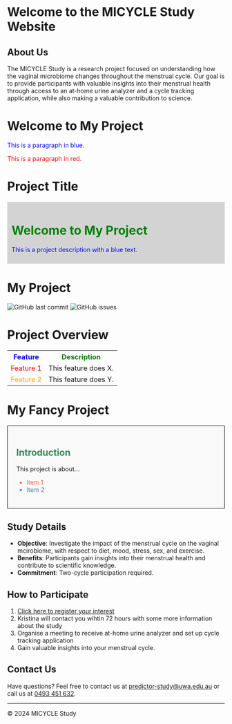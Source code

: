 # Welcome to the MICYCLE Study Website

## About Us

The MICYCLE Study is a research project focused on understanding how the vaginal microbiome changes throughout the menstrual cycle. Our goal is to provide participants with valuable insights into their menstrual health through access to an at-home urine analyzer and a cycle tracking application, while also making a valuable contribution to science.

# Welcome to My Project

<p style="color: blue;">This is a paragraph in blue.</p>
<p style="color: red;">This is a paragraph in red.</p>

# Project Title

<div style="background-color: lightgray; padding: 10px;">
    <h1 style="color: green;">Welcome to My Project</h1>
    <p style="color: blue;">This is a project description with a blue text.</p>
</div>

# My Project

![GitHub last commit](https://img.shields.io/github/last-commit/user/repo?color=green)
![GitHub issues](https://img.shields.io/github/issues/user/repo?color=red)

# Project Overview

<table>
  <tr>
    <th style="color: blue;">Feature</th>
    <th style="color: green;">Description</th>
  </tr>
  <tr>
    <td style="color: red;">Feature 1</td>
    <td>This feature does X.</td>
  </tr>
  <tr>
    <td style="color: orange;">Feature 2</td>
    <td>This feature does Y.</td>
  </tr>
</table>

# My Fancy Project

<div style="border: 1px solid black; padding: 20px; background-color: #f9f9f9;">
    <h2 style="color: #2e8b57;">Introduction</h2>
    <p>This project is about...</p>
    <ul>
        <li style="color: #ff6347;">Item 1</li>
        <li style="color: #4682b4;">Item 2</li>
    </ul>
</div>


## Study Details

- **Objective**: Investigate the impact of the menstrual cycle on the vaginal mcirobiome, with respect to diet, mood, stress, sex, and exercise.
- **Benefits**: Participants gain insights into their menstrual health and contribute to scientific knowledge.
- **Commitment**: Two-cycle participation required.

## How to Participate

1. [Click here to register your interest](https://forms.gle/tSynFr28zAbbYDYSA)
2. Kristina will contact you wihtin 72 hours with some more information about the study
3. Organise a meeting to receive at-home urine analyzer and set up cycle tracking application
4. Gain valuable insights into your menstrual cycle.

## Contact Us

Have questions? Feel free to contact us at [predictor-study@uwa.edu.au](mailto:predictor-study@uwa.edu.au) or call us at [0493 451 632](tel:+614933451632).

---

&copy; 2024 MICYCLE Study

